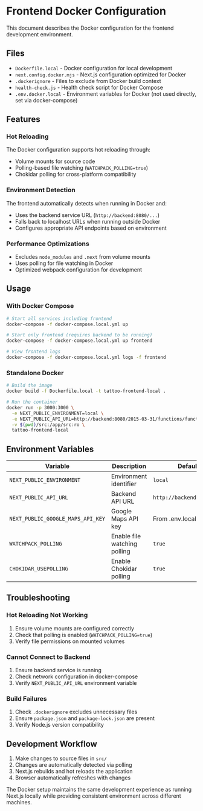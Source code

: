 # Frontend Docker Configuration

This document describes the Docker configuration for the frontend development environment.

## Files

- `Dockerfile.local` - Docker configuration for local development
- `next.config.docker.mjs` - Next.js configuration optimized for Docker
- `.dockerignore` - Files to exclude from Docker build context
- `health-check.js` - Health check script for Docker Compose
- `.env.docker.local` - Environment variables for Docker (not used directly, set via docker-compose)

## Features

### Hot Reloading
The Docker configuration supports hot reloading through:
- Volume mounts for source code
- Polling-based file watching (`WATCHPACK_POLLING=true`)
- Chokidar polling for cross-platform compatibility

### Environment Detection
The frontend automatically detects when running in Docker and:
- Uses the backend service URL (`http://backend:8080/...`)
- Falls back to localhost URLs when running outside Docker
- Configures appropriate API endpoints based on environment

### Performance Optimizations
- Excludes `node_modules` and `.next` from volume mounts
- Uses polling for file watching in Docker
- Optimized webpack configuration for development

## Usage

### With Docker Compose
```bash
# Start all services including frontend
docker-compose -f docker-compose.local.yml up

# Start only frontend (requires backend to be running)
docker-compose -f docker-compose.local.yml up frontend

# View frontend logs
docker-compose -f docker-compose.local.yml logs -f frontend
```

### Standalone Docker
```bash
# Build the image
docker build -f Dockerfile.local -t tattoo-frontend-local .

# Run the container
docker run -p 3000:3000 \
  -e NEXT_PUBLIC_ENVIRONMENT=local \
  -e NEXT_PUBLIC_API_URL=http://backend:8080/2015-03-31/functions/function/invocations \
  -v $(pwd)/src:/app/src:ro \
  tattoo-frontend-local
```

## Environment Variables

| Variable | Description | Default |
|----------|-------------|---------|
| `NEXT_PUBLIC_ENVIRONMENT` | Environment identifier | `local` |
| `NEXT_PUBLIC_API_URL` | Backend API URL | `http://backend:8080/...` |
| `NEXT_PUBLIC_GOOGLE_MAPS_API_KEY` | Google Maps API key | From .env.local |
| `WATCHPACK_POLLING` | Enable file watching polling | `true` |
| `CHOKIDAR_USEPOLLING` | Enable Chokidar polling | `true` |

## Troubleshooting

### Hot Reloading Not Working
1. Ensure volume mounts are configured correctly
2. Check that polling is enabled (`WATCHPACK_POLLING=true`)
3. Verify file permissions on mounted volumes

### Cannot Connect to Backend
1. Ensure backend service is running
2. Check network configuration in docker-compose
3. Verify `NEXT_PUBLIC_API_URL` environment variable

### Build Failures
1. Check `.dockerignore` excludes unnecessary files
2. Ensure `package.json` and `package-lock.json` are present
3. Verify Node.js version compatibility

## Development Workflow

1. Make changes to source files in `src/`
2. Changes are automatically detected via polling
3. Next.js rebuilds and hot reloads the application
4. Browser automatically refreshes with changes

The Docker setup maintains the same development experience as running Next.js locally while providing consistent environment across different machines.